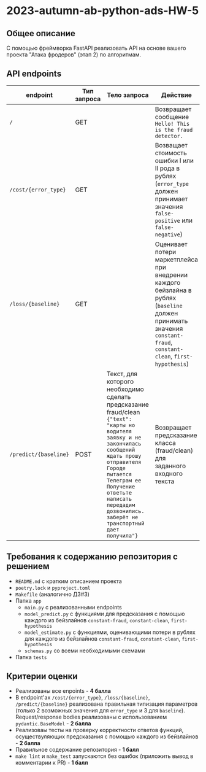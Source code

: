 # 2023-autumn-ab-python-ads-HW-5

## Общее описание

С помощью фреймворка FastAPI реализовать API на основе вашего проекта "Атака фродеров" (этап 2) по алгоритмам.

## API endpoints

| endpoint | Тип запроса | Тело запроса| Действие  | Примечание |
|----------|-------------|-------------|-----------|------------|
| ``/``    | GET         |             | Возвращает сообщение ``Hello! This is the fraud detector.``||
| ``/cost/{error_type}`` | GET         || Возващает стоимость ошибки I или II рода в рублях (``error_type`` должен принимает значения ``false-positive`` или ``false-negative``) | См. раздел Константы в Этапе 2 |
| ``/loss/{baseline}``| GET         || Оценивает потери маркетплейса при внедрении каждого бейзлайна в рублях (``baseline`` должен принимать значения ``constant-fraud``, ``constant-clean``, ``first-hypothesis``)  | См. раздел Бейзлайн и оценка качества в Этапе 2 |
| ``/predict/{baseline}`` | POST | Текст, для которого необходимо сделать предсказание fraud/clean ``{"text": "карты но водителя заявку и не закончилась сообщений ждать прошу отправителя Городе пытается Телеграм ее Получение ответьте написать передадим дозвонились. заберёт не транспортный дает получила"}`` | Возвращает предсказание класса (fraud/clean) для заданного входного текста| См. раздел Бейзлайн и оценка качества в Этапе 2 |

## Требования к содержанию репозитория с решением
* ``README.md`` с кратким описанием проекта
* ``poetry.lock`` и ``pyproject.toml``
* ``Makefile`` (аналогично ДЗ#3)
* Папка ``app``
    * ``main.py`` с реализованными endpoints
    * ``model_predict.py`` с функциями для предсказания с помощью каждого из бейзлайнов ``constant-fraud``, ``constant-clean``, ``first-hypothesis``
    * ``model_estimate.py`` с функциями, оценивающими потери в рублях для каждого из бейзлайнов ``constant-fraud``, ``constant-clean``, ``first-hypothesis``
    * ``schemas.py`` со всеми необходимыми схемами
* Папка ``tests``

## Критерии оценки
* Реализованы все enpoints - **4 балла**
* В endpoint'ах ``/cost/{error_type}``, ``/loss/{baseline}``, ``/predict/{baseline}`` реализована правильная типизация параметров (только 2 возможных значения для ``error_type`` и 3 для ``baseline``). Request/response bodies реализованы с использованием ``pydantic.BaseModel`` - **2 балла**
* Реализоваы тесты на проверку корректности ответов функций, осуществуляющих предсказания с помощью каждого из бейзлайнов - **2 балла**
* Правильное содержание репозитория - **1 балл**
* ``make lint`` и ``make_test`` запускаются без ошибок (приложить вывод в комментарии к PR) - **1 балл**
